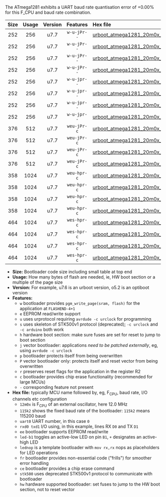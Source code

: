 The ATmega1281 exhibits a UART baud rate quantisation error of +0.00% for this F_CPU and baud rate combination.

|Size|Usage|Version|Features|Hex file|
|:-:|:-:|:-:|:-:|:--|
|252|256|u7.7|`w-u-jPr--`|[urboot_atmega1281_20m0x_+250k0_uart0_rxe0_txe1_led+b5.hex](https://raw.githubusercontent.com/stefanrueger/urboot.hex/main/mcus/atmega1281/external_oscillator/fcpu_20m0x/br_+250k0/urboot_atmega1281_20m0x_+250k0_uart0_rxe0_txe1_led+b5.hex)|
|252|256|u7.7|`w-u-jPr--`|[urboot_atmega1281_20m0x_+250k0_uart0_rxe0_txe1_lednop.hex](https://raw.githubusercontent.com/stefanrueger/urboot.hex/main/mcus/atmega1281/external_oscillator/fcpu_20m0x/br_+250k0/urboot_atmega1281_20m0x_+250k0_uart0_rxe0_txe1_lednop.hex)|
|252|256|u7.7|`w-u-jPr--`|[urboot_atmega1281_20m0x_+250k0_uart1_rxd2_txd3_led+b5.hex](https://raw.githubusercontent.com/stefanrueger/urboot.hex/main/mcus/atmega1281/external_oscillator/fcpu_20m0x/br_+250k0/urboot_atmega1281_20m0x_+250k0_uart1_rxd2_txd3_led+b5.hex)|
|252|256|u7.7|`w-u-jPr--`|[urboot_atmega1281_20m0x_+250k0_uart1_rxd2_txd3_lednop.hex](https://raw.githubusercontent.com/stefanrueger/urboot.hex/main/mcus/atmega1281/external_oscillator/fcpu_20m0x/br_+250k0/urboot_atmega1281_20m0x_+250k0_uart1_rxd2_txd3_lednop.hex)|
|252|256|u7.7|`w-u-jpr--`|[urboot_atmega1281_20m0x_+250k0_uart0_rxe0_txe1_led+b5_fr.hex](https://raw.githubusercontent.com/stefanrueger/urboot.hex/main/mcus/atmega1281/external_oscillator/fcpu_20m0x/br_+250k0/urboot_atmega1281_20m0x_+250k0_uart0_rxe0_txe1_led+b5_fr.hex)|
|252|256|u7.7|`w-u-jpr--`|[urboot_atmega1281_20m0x_+250k0_uart0_rxe0_txe1_lednop_fr.hex](https://raw.githubusercontent.com/stefanrueger/urboot.hex/main/mcus/atmega1281/external_oscillator/fcpu_20m0x/br_+250k0/urboot_atmega1281_20m0x_+250k0_uart0_rxe0_txe1_lednop_fr.hex)|
|252|256|u7.7|`w-u-jpr--`|[urboot_atmega1281_20m0x_+250k0_uart1_rxd2_txd3_led+b5_fr.hex](https://raw.githubusercontent.com/stefanrueger/urboot.hex/main/mcus/atmega1281/external_oscillator/fcpu_20m0x/br_+250k0/urboot_atmega1281_20m0x_+250k0_uart1_rxd2_txd3_led+b5_fr.hex)|
|252|256|u7.7|`w-u-jpr--`|[urboot_atmega1281_20m0x_+250k0_uart1_rxd2_txd3_lednop_fr.hex](https://raw.githubusercontent.com/stefanrueger/urboot.hex/main/mcus/atmega1281/external_oscillator/fcpu_20m0x/br_+250k0/urboot_atmega1281_20m0x_+250k0_uart1_rxd2_txd3_lednop_fr.hex)|
|376|512|u7.7|`weu-jPr-c`|[urboot_atmega1281_20m0x_+250k0_uart0_rxe0_txe1_ee_led+b5_fr_ce.hex](https://raw.githubusercontent.com/stefanrueger/urboot.hex/main/mcus/atmega1281/external_oscillator/fcpu_20m0x/br_+250k0/urboot_atmega1281_20m0x_+250k0_uart0_rxe0_txe1_ee_led+b5_fr_ce.hex)|
|376|512|u7.7|`weu-jPr-c`|[urboot_atmega1281_20m0x_+250k0_uart0_rxe0_txe1_ee_lednop_fr_ce.hex](https://raw.githubusercontent.com/stefanrueger/urboot.hex/main/mcus/atmega1281/external_oscillator/fcpu_20m0x/br_+250k0/urboot_atmega1281_20m0x_+250k0_uart0_rxe0_txe1_ee_lednop_fr_ce.hex)|
|376|512|u7.7|`weu-jPr-c`|[urboot_atmega1281_20m0x_+250k0_uart1_rxd2_txd3_ee_led+b5_fr_ce.hex](https://raw.githubusercontent.com/stefanrueger/urboot.hex/main/mcus/atmega1281/external_oscillator/fcpu_20m0x/br_+250k0/urboot_atmega1281_20m0x_+250k0_uart1_rxd2_txd3_ee_led+b5_fr_ce.hex)|
|376|512|u7.7|`weu-jPr-c`|[urboot_atmega1281_20m0x_+250k0_uart1_rxd2_txd3_ee_lednop_fr_ce.hex](https://raw.githubusercontent.com/stefanrueger/urboot.hex/main/mcus/atmega1281/external_oscillator/fcpu_20m0x/br_+250k0/urboot_atmega1281_20m0x_+250k0_uart1_rxd2_txd3_ee_lednop_fr_ce.hex)|
|358|1024|u7.7|`weu-hpr-c`|[urboot_atmega1281_20m0x_+250k0_uart0_rxe0_txe1_ee_led+b5_fr_ce_hw.hex](https://raw.githubusercontent.com/stefanrueger/urboot.hex/main/mcus/atmega1281/external_oscillator/fcpu_20m0x/br_+250k0/urboot_atmega1281_20m0x_+250k0_uart0_rxe0_txe1_ee_led+b5_fr_ce_hw.hex)|
|358|1024|u7.7|`weu-hpr-c`|[urboot_atmega1281_20m0x_+250k0_uart0_rxe0_txe1_ee_lednop_fr_ce_hw.hex](https://raw.githubusercontent.com/stefanrueger/urboot.hex/main/mcus/atmega1281/external_oscillator/fcpu_20m0x/br_+250k0/urboot_atmega1281_20m0x_+250k0_uart0_rxe0_txe1_ee_lednop_fr_ce_hw.hex)|
|358|1024|u7.7|`weu-hpr-c`|[urboot_atmega1281_20m0x_+250k0_uart1_rxd2_txd3_ee_led+b5_fr_ce_hw.hex](https://raw.githubusercontent.com/stefanrueger/urboot.hex/main/mcus/atmega1281/external_oscillator/fcpu_20m0x/br_+250k0/urboot_atmega1281_20m0x_+250k0_uart1_rxd2_txd3_ee_led+b5_fr_ce_hw.hex)|
|358|1024|u7.7|`weu-hpr-c`|[urboot_atmega1281_20m0x_+250k0_uart1_rxd2_txd3_ee_lednop_fr_ce_hw.hex](https://raw.githubusercontent.com/stefanrueger/urboot.hex/main/mcus/atmega1281/external_oscillator/fcpu_20m0x/br_+250k0/urboot_atmega1281_20m0x_+250k0_uart1_rxd2_txd3_ee_lednop_fr_ce_hw.hex)|
|464|1024|u7.7|`wes-hpr-c`|[urboot_atmega1281_20m0x_+250k0_uart0_rxe0_txe1_ee_led+b5_fr_ce_stk500_hw.hex](https://raw.githubusercontent.com/stefanrueger/urboot.hex/main/mcus/atmega1281/external_oscillator/fcpu_20m0x/br_+250k0/urboot_atmega1281_20m0x_+250k0_uart0_rxe0_txe1_ee_led+b5_fr_ce_stk500_hw.hex)|
|464|1024|u7.7|`wes-hpr-c`|[urboot_atmega1281_20m0x_+250k0_uart0_rxe0_txe1_ee_lednop_fr_ce_stk500_hw.hex](https://raw.githubusercontent.com/stefanrueger/urboot.hex/main/mcus/atmega1281/external_oscillator/fcpu_20m0x/br_+250k0/urboot_atmega1281_20m0x_+250k0_uart0_rxe0_txe1_ee_lednop_fr_ce_stk500_hw.hex)|
|464|1024|u7.7|`wes-hpr-c`|[urboot_atmega1281_20m0x_+250k0_uart1_rxd2_txd3_ee_led+b5_fr_ce_stk500_hw.hex](https://raw.githubusercontent.com/stefanrueger/urboot.hex/main/mcus/atmega1281/external_oscillator/fcpu_20m0x/br_+250k0/urboot_atmega1281_20m0x_+250k0_uart1_rxd2_txd3_ee_led+b5_fr_ce_stk500_hw.hex)|
|464|1024|u7.7|`wes-hpr-c`|[urboot_atmega1281_20m0x_+250k0_uart1_rxd2_txd3_ee_lednop_fr_ce_stk500_hw.hex](https://raw.githubusercontent.com/stefanrueger/urboot.hex/main/mcus/atmega1281/external_oscillator/fcpu_20m0x/br_+250k0/urboot_atmega1281_20m0x_+250k0_uart1_rxd2_txd3_ee_lednop_fr_ce_stk500_hw.hex)|

- **Size:** Bootloader code size including small table at top end
- **Usage:** How many bytes of flash are needed, ie, HW boot section or a multiple of the page size
- **Version:** For example, u7.6 is an urboot version, o5.2 is an optiboot version
- **Features:**
  + `w` bootloader provides `pgm_write_page(sram, flash)` for the application at `FLASHEND-4+1`
  + `e` EEPROM read/write support
  + `u` uses urprotocol requiring `avrdude -c urclock` for programming
  + `s` uses skeleton of STK500v1 protocol (deprecated); `-c urclock` and `-c arduino` both work
  + `h` hardware boot section: make sure fuses are set for reset to jump to boot section
  + `j` vector bootloader: applications *need to be patched externally*, eg, using `avrdude -c urclock`
  + `p` bootloader protects itself from being overwritten
  + `P` vector bootloader only: protects itself and reset vector from being overwritten
  + `r` preserves reset flags for the application in the register R2
  + `c` bootloader provides chip erase functionality (recommended for large MCUs)
  + `-` corresponding feature not present
- **Hex file:** typically MCU name followed by, eg, F<sub>CPU</sub>, baud rate, I/O channels etc configuration
  + `12m0x` is F<sub>CPU</sub> of an external oscillator, here 12.0 MHz
  + `115k2` shows the fixed baud rate of the bootloader: `115k2` means 115200 baud
  + `uart0` UART number, in this case `0`
  + `rxd0 txd1` I/O using, in this example, lines RX `D0` and TX `D1`
  + `ee` bootloader supports EEPROM read/write
  + `led-b1` toggles an active-low LED on pin `B1`, `+` designates an active-high LED
  + `lednop` is a template bootloader with `mov rx,rx` nops as placeholders for LED operations
  + `fr` bootloader provides non-essential code ("frills") for smoother error handling
  + `ce` bootloader provides a chip erase command
  + `stk500` uses deprecated STK500v1 protocol to communicate with bootloader
  + `hw` hardware supported bootloader: set fuses to jump to the HW boot section, not to reset vector
